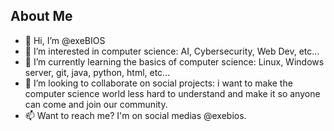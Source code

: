 ## About Me
- 👋 Hi, I’m @exeBIOS
- 👀 I’m interested in computer science: AI, Cybersecurity, Web Dev, etc...
- 🌱 I’m currently learning the basics of computer science: Linux, Windows server, git, java, python, html, etc...
- 🤝 I’m looking to collaborate on social projects: i want to make the computer science world less hard to understand and make it so anyone can come and join our community.
- 📫 Want to reach me? I'm on social medias @exebios.

<!---
exeBIOS/exeBIOS is a ✨ special ✨ repository because its `README.md` (this file) appears on your GitHub profile.
You can click the Preview link to take a look at your changes.
--->
